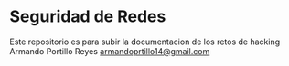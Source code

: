 # Seguridad de Redes
Este repositorio es para subir la documentacion de los retos de hacking
Armando Portillo Reyes armandoprtillo14@gmail.com

